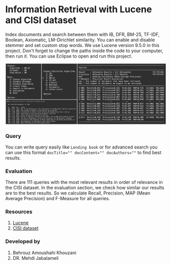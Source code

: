 # Information Retrieval with Lucene and CISI dataset
 Index documents and search between them with IB, DFR, BM-25, TF-IDF, Boolean, Axiomatic, LM-Dirichlet similarity. You can enable and disable stemmer and set custom stop words. We use Lucene version 9.5.0 in this project. Don't forget to change the paths inside the code to your computer, then run it. You can use Eclipse to open and run this project.


 <img src="/screenshot.webp" />

 
 ### Query
  You can write query easily like ```Lending book``` or for advanced search you can use this format
  ```docTitle="" docContent="" docAuthors=""``` to find best results.

 ### Evaluation
  There are 111 queries with the most relevant results in order of relevance in the CISI dataset. In the evaluation section, we check how similar our results are to the best results. So we calculate Recall, Precision, MAP (Mean Average Precision) and F-Measure for all queries.


 ### Resources
 1. <a href="https://github.com/apache/lucene" alt="Apache Lucene">Lucene</a>
 2. <a href="https://www.kaggle.com/datasets/dmaso01dsta/cisi-a-dataset-for-information-retrieval" alt="CISI dataset">CISI dataset</a>

 
 ### Developed by
 1. Behrouz Amoushahi Khouzani
 2. DR. Mehdi Jabalameli

